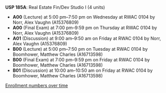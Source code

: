 **USP 185A**: Real Estate Fin/Dev Studio I (4 units)

- **A00** (Lecture) at 5:00 pm–7:50 pm on Wednesday at RWAC 0104 by Norr, Alex Vaughn (A15376809)
- **A00** (Final Exam) at 7:00 pm–9:59 pm on Thursday at RWAC 0104 by Norr, Alex Vaughn (A15376809)
- **A01** (Discussion) at 9:00 am–9:50 am on Friday at RWAC 0104 by Norr, Alex Vaughn (A15376809)
- **B00** (Lecture) at 5:00 pm–7:50 pm on Tuesday at RWAC 0104 by Boomhower, Matthew Charles (A16713598)
- **B00** (Final Exam) at 7:00 pm–9:59 pm on Friday at RWAC 0104 by Boomhower, Matthew Charles (A16713598)
- **B01** (Discussion) at 10:00 am–10:50 am on Friday at RWAC 0104 by Boomhower, Matthew Charles (A16713598)

[Enrollment numbers over time](./USP185A.tsv)
